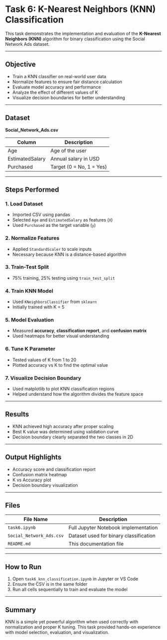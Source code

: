 # Task 6: K-Nearest Neighbors (KNN) Classification

This task demonstrates the implementation and evaluation of the **K-Nearest Neighbors (KNN)** algorithm for binary classification using the Social Network Ads dataset.

---

## Objective

- Train a KNN classifier on real-world user data
- Normalize features to ensure fair distance calculation
- Evaluate model accuracy and performance
- Analyze the effect of different values of K
- Visualize decision boundaries for better understanding

---

## Dataset

**Social_Network_Ads.csv**

| Column           | Description                  |
|------------------|------------------------------|
| Age              | Age of the user              |
| EstimatedSalary  | Annual salary in USD         |
| Purchased        | Target (0 = No, 1 = Yes)     |

---

## Steps Performed

### 1. Load Dataset
- Imported CSV using pandas
- Selected `Age` and `EstimatedSalary` as features (`X`)
- Used `Purchased` as the target variable (`y`)

### 2. Normalize Features
- Applied `StandardScaler` to scale inputs
- Necessary because KNN is a distance-based algorithm

### 3. Train-Test Split
- 75% training, 25% testing using `train_test_split`

### 4. Train KNN Model
- Used `KNeighborsClassifier` from `sklearn`
- Initially trained with K = 5

### 5. Model Evaluation
- Measured **accuracy**, **classification report**, and **confusion matrix**
- Used heatmaps for better visual understanding

### 6. Tune K Parameter
- Tested values of K from 1 to 20
- Plotted accuracy vs K to find the optimal value

### 7. Visualize Decision Boundary
- Used matplotlib to plot KNN classification regions
- Helped understand how the algorithm divides the feature space

---

## Results

- KNN achieved high accuracy after proper scaling
- Best K value was determined using validation curve
- Decision boundary clearly separated the two classes in 2D

---

## Output Highlights

- Accuracy score and classification report
- Confusion matrix heatmap
- K vs Accuracy plot
- Decision boundary visualization

---

## Files

| File Name                     | Description                             |
|------------------------------|-----------------------------------------|
| `task6.ipynb`                | Full Jupyter Notebook implementation |
| `Social_Network_Ads.csv`     | Dataset used for binary classification  |
| `README.md`                  | This documentation file                 |

---

## How to Run

1. Open `task6_knn_classification.ipynb` in Jupyter or VS Code
2. Ensure the CSV is in the same folder
3. Run all cells sequentially to train and evaluate the model

---

## Summary

KNN is a simple yet powerful algorithm when used correctly with normalization and proper K tuning. This task provided hands-on experience with model selection, evaluation, and visualization.

